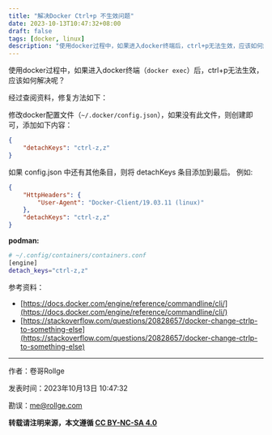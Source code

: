 ```yaml
---
title: "解决Docker Ctrl+p 不生效问题"
date: 2023-10-13T10:47:32+08:00
draft: false
tags: [docker, linux]
description: "使用docker过程中，如果进入docker终端后，ctrl+p无法生效，应该如何解决呢？"
---
```


使用docker过程中，如果进入docker终端（`docker exec`）后，ctrl+p无法生效，应该如何解决呢？

经过查阅资料，修复方法如下：

修改docker配置文件（`~/.docker/config.json`），如果没有此文件，则创建即可，添加如下内容：

```json
{
    "detachKeys": "ctrl-z,z"
}
```

如果 config.json 中还有其他条目，则将 detachKeys 条目添加到最后。
例如:

```json
{
    "HttpHeaders": {
        "User-Agent": "Docker-Client/19.03.11 (linux)"
    },
    "detachKeys": "ctrl-z,z"
}
```

**podman:**
```sh
# ~/.config/containers/containers.conf
[engine]
detach_keys="ctrl-z,z"
```


参考资料：

- [https://docs.docker.com/engine/reference/commandline/cli/](https://docs.docker.com/engine/reference/commandline/cli/)
- [https://stackoverflow.com/questions/20828657/docker-change-ctrlp-to-something-else](https://stackoverflow.com/questions/20828657/docker-change-ctrlp-to-something-else)


---
作者：卷哥Rollge

发表时间：2023年10月13日 10:47:32

勘误：[me@rollge.com](mailto:me@rollge.com)

**转载请注明来源，本文遵循 [CC BY-NC-SA 4.0](https://creativecommons.org/licenses/by-nc-sa/4.0/deed.zh)**